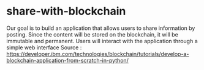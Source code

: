 # share-with-blockchain
Our goal is to build an application that allows users to share information by posting. Since the content will be stored on the blockchain, it will be immutable and permanent. Users will interact with the application through a simple web interface
Source : https://developer.ibm.com/technologies/blockchain/tutorials/develop-a-blockchain-application-from-scratch-in-python/
